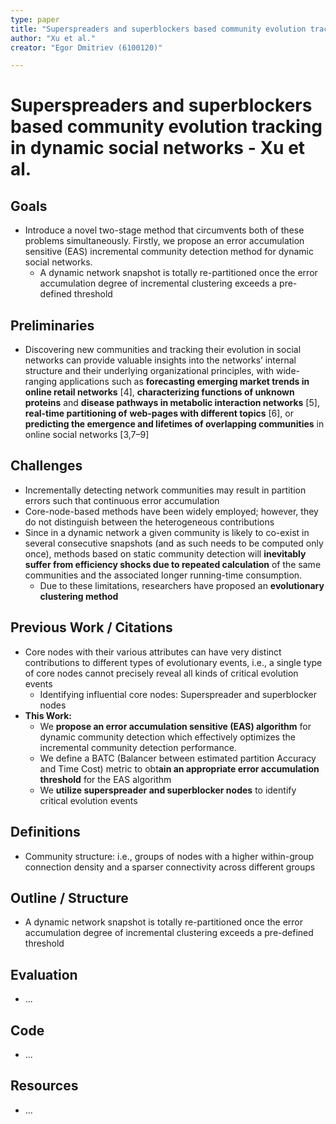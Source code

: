 ```yaml
---
type: paper
title: "Superspreaders and superblockers based community evolution tracking in dynamic social networks"
author: "Xu et al."
creator: "Egor Dmitriev (6100120)"

---
```


# Superspreaders and superblockers based community evolution tracking in dynamic social networks - Xu et al.

## Goals

- Introduce a novel two-stage method that circumvents both of these problems simultaneously. Firstly, we propose an error accumulation sensitive (EAS) incremental community detection method for dynamic social networks.
  - A dynamic network snapshot is totally re-partitioned once the error accumulation degree of incremental clustering exceeds a pre-defined threshold

## Preliminaries

- Discovering new communities and tracking their evolution in social networks can provide valuable insights into the
  networks’ internal structure and their underlying organizational principles, with wide-ranging applications such as **forecasting emerging market trends in online retail networks** [4], **characterizing functions of unknown proteins** and **disease pathways in metabolic interaction networks** [5], **real-time partitioning of**
  **web-pages with different topics** [6], or **predicting the emergence and lifetimes of overlapping communities** in online social networks [3,7–9]

## Challenges

- Incrementally detecting network communities may result in partition errors such that continuous error accumulation
- Core-node-based methods have been widely employed; however, they do not distinguish between the heterogeneous contributions
- Since in a dynamic network a given community is likely to co-exist in several consecutive snapshots (and as such needs to be computed only once), methods based on static community detection will **inevitably suffer from efficiency shocks due to repeated calculation** of the same communities and the associated longer running-time consumption.
  - Due to these limitations, researchers have proposed an **evolutionary clustering method**

## Previous Work / Citations

- Core nodes with their various attributes can have very distinct contributions to different types of evolutionary events, i.e., a single type of core nodes cannot precisely reveal all kinds of critical evolution events
  - Identifying influential core nodes: Superspreader and superblocker nodes
- **This Work:** 
  - We **propose an error accumulation sensitive (EAS) algorithm** for dynamic community detection which effectively optimizes the incremental community detection performance.
  - We define a BATC (Balancer between estimated partition Accuracy and Time Cost) metric to obt**ain an appropriate error accumulation threshold** for the EAS algorithm
  - We **utilize superspreader and superblocker nodes** to identify critical evolution events

## Definitions

* Community structure: i.e., groups of nodes with a higher within-group connection density and a sparser connectivity across different groups 

## Outline / Structure

- A dynamic network snapshot is totally re-partitioned once the error accumulation degree of incremental clustering exceeds a pre-defined threshold

## Evaluation

- ...

## Code

- ...

## Resources

- ...
